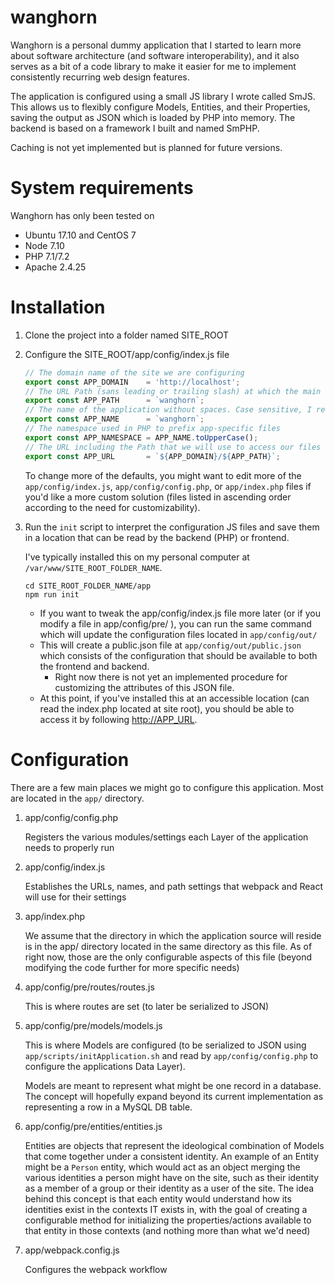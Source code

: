 # wanghorn


Wanghorn is a personal dummy application that I started to learn more about software architecture (and software interoperability),
and it also serves as a bit of a code library to make it easier for me to implement consistently recurring web design features.

The application is configured using a small JS library I wrote called SmJS. This allows us to flexibly configure Models, Entities, and their Properties, saving the output as JSON which is loaded by PHP into memory.
The backend is based on a framework I built and named SmPHP.

Caching is not yet implemented but is planned for future versions.

# System requirements
Wanghorn has only been tested on 
* Ubuntu 17.10 and CentOS 7
* Node 7.10
* PHP 7.1/7.2
* Apache 2.4.25


# Installation

1. Clone the project into a folder named SITE_ROOT
2. Configure the SITE_ROOT/app/config/index.js file

   ```JavaScript
   // The domain name of the site we are configuring
   export const APP_DOMAIN    = 'http://localhost';
   // The URL Path (sans leading or trailing slash) at which the main site can be found relative to the domain
   export const APP_PATH      = `wanghorn`;
   // The name of the application without spaces. Case sensitive, I recommend lowercase-with-dashes or camelCased
   export const APP_NAME      = `wanghorn`;
   // The namespace used in PHP to prefix app-specific files
   export const APP_NAMESPACE = APP_NAME.toUpperCase();
   // The URL including the Path that we will use to access our files
   export const APP_URL       = `${APP_DOMAIN}/${APP_PATH}`;
   ```
   
   To change more of the defaults, you might want to edit more of the ```app/config/index.js```, ```app/config/config.php```, or ```app/index.php``` files if you'd like a more custom solution (files listed in ascending order according to the need for customizability).
4. Run the ```init``` script to interpret the configuration JS files and save them in a location that can be read by the backend (PHP) or frontend.

   I've typically installed this on my personal computer at ```/var/www/SITE_ROOT_FOLDER_NAME```.

   ```shell
   cd SITE_ROOT_FOLDER_NAME/app
   npm run init
   ```
    * If you want to tweak the app/config/index.js file more later (or if you modify a file in app/config/pre/ ), you can run the same command which will update the configuration files located in ```app/config/out/```
    * This will create a public.json file at ```app/config/out/public.json``` which consists of the configuration that should be available to both the frontend and backend.
        * Right now there is not yet an implemented procedure for customizing the attributes of this JSON file.
    * At this point, if you've installed this at an accessible location (can read the index.php located at site root), you should be able to access it by following [http://APP_URL](http://APP_URL).

# Configuration

There are a few main places we might go to configure this application. Most are located in the ```app/``` directory.

1. app/config/config.php

   Registers the various modules/settings each Layer of the application needs to properly run
2. app/config/index.js
   
   Establishes the URLs, names, and path settings that webpack and React will use for their settings

3. app/index.php

   We assume that the directory in which the application source will reside is in the app/ directory located in the same directory as this file. As of right now, those are the only configurable aspects of this file (beyond modifying the code further for more specific needs)
   
   
4. app/config/pre/routes/routes.js

   This is where routes are set (to later be serialized to JSON)
5. app/config/pre/models/models.js
   
   This is where Models are configured (to be serialized to JSON using ```app/scripts/initApplication.sh``` and read by ```app/config/config.php``` to configure the applications Data Layer).
   
   Models are meant to represent what might be one record in a database. The concept will hopefully expand beyond its current implementation as representing a row in a MySQL DB table.
6. app/config/pre/entities/entities.js
   
   Entities are objects that represent the ideological combination of Models that come together under a consistent identity. An example of an Entity might be a ```Person``` entity, which would act as an object merging the various identities a person might have on the site, such as their identity as a member of a group or their identity as a user of the site. The idea behind this concept is that each entity would understand how its identities exist in the contexts IT exists in, with the goal of creating a configurable method for initializing the properties/actions available to that entity in those contexts (and nothing more than what we'd need)
5. app/webpack.config.js

   Configures the webpack workflow
